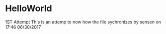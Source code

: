 # HelloWorld
1ST Attempt
This is an attemp to now how the file sychronizes by sensen on 17:46 06/30/2017
